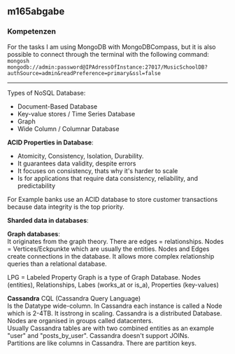 ## m165abgabe

### Kompetenzen  
For the tasks I am using MongoDB with MongoDBCompass, but it is also possible to connect through the terminal with the following command:  
``mongosh mongodb://admin:password@IPAdressOfInstance:27017/MusicSchoolDB?authSource=admin&readPreference=primary&ssl=false``  

---

Types of NoSQL Database:  
- Document-Based Database
- Key-value stores / Time Series Database
- Graph
- Wide Column / Columnar Database

**ACID Properties in Database**:
- Atomicity, Consistency, Isolation, Durability.  
- It guarantees data validity, despite errors
- It focuses on consistency, thats why it's harder to scale
- Is for applications that require data consistency, reliability, and predictability

For Example banks use an ACID database to store customer transactions because data integrity is the top priority.

**Sharded data in databases**:


**Graph databases**:  
It originates from the graph theory. There are edges = relationships. Nodes = Vertices/Eckpunkte which are usually the entities. Nodes and Edges create connections in the database. It allows more complex relationship queries than a relational database.

LPG = Labeled Property Graph is a type of Graph Database. Nodes (entities), Relationships, Labes (works_at or is_a), Properties (key-values)  

**Cassandra** CQL (Cassandra Query Language)  
Is the Datatype wide-column. In Cassandra each instance is called a Node which is 2-4TB. It isstrong in scaling. Cassandra is a distributed Database. Nodes are organised in groups called datacenters.  
Usually Cassandra tables are with two combined entities as an example "user" and "posts_by_user". Cassandra doesn't support JOINs.  
Partitions are like columns in Cassandra. There are partition keys.
